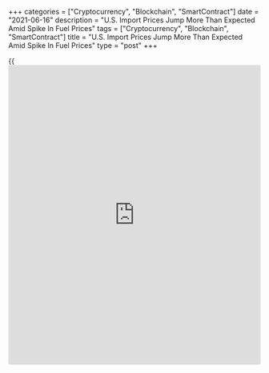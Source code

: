 +++
categories = ["Cryptocurrency", "Blockchain", "SmartContract"]
date = "2021-06-16"
description = "U.S. Import Prices Jump More Than Expected Amid Spike In Fuel Prices"
tags = ["Cryptocurrency", "Blockchain", "SmartContract"]
title = "U.S. Import Prices Jump More Than Expected Amid Spike In Fuel Prices"
type = "post"
+++

{{<iframe id="large-banner" src="https://www.bounty.group/#slide=27.0" width="100%" height="600" scrolling="no" style="border: 0px solid rgb(216, 221, 230); border-radius: 3px;">}}

Reflecting a jump in fuel prices, the Labor Department released a report
on Wednesday showing U.S. import prices increased by more than expected
in the month of May.

The Labor Department said import prices jumped by 1.1 percent in May
after climbing by an upwardly revised by 0.8 percent in April.

Economists had expected import prices to increase by 0.8 percent
compared to the 0.7 percent advance originally reported for the previous
month.

Prices for fuel imports led the way higher, spiking by 4.0 percent in
May after surging by 1.6 percent in April. The jump reflected notable
increases in prices for both petroleum and natural gas.

Excluding fuel, import prices advanced by 0.9 percent in May after
climbing by 0.7 percent in April. The increase reflected higher prices
for non-fuel industrial supplies and materials, consumer goods, and
automotive vehicles.

Compared to the same month a year ago, import prices in May were up by
11.3 percent, reflecting the biggest annual increase since September of
2011.

"As supply-side constraints gradually dissipate and the influence of
base effects gradually fades in the coming months, we expect the pace of
import price inflation to moderate in the second half of the year," said
Mahir Rasheed, U.S. Economist at Oxford Economics.

The report also showed export prices spiked by 2.2 percent in May after
surging by an upwardly revised 1.1 percent in April.

Economists had expected export prices to climb by 0.8 percent, matching
the increase originally reported for the previous month.

The much bigger than expected increase in export prices was partly due
to a 6.1 percent spike in prices for agricultural exports, which
reflected sharply higher prices for soybeans, corn and wheat.

Prices for non-agricultural exports also jumped 1.7 percent in May,
driven by higher prices for non-agricultural industrial supplies and
materials and consumer goods.

Export prices soared by 17.4 percent year-over-year in May, showing the
biggest increase since the data was first published in September of
1983.

For comments and feedback [contact](https://www.playgroundfx.com/contact/): editorial@rtt[news](https://www.letsplayfx.com/blog/forex-news-website/).com

[Economic News][1]

 **What parts of the world are seeing the best (and worst) economic
performances lately? Click[here][2] to check out our [Econ Scorecard][2]
and find out! See up-to-the-moment [ranking](https://www.playgroundfx.com/blog/crypto-exchange-ranking/)s for the best and worst
performers in [GDP][3], [unemployment rate][4], [inflation][5] and much
more.**

   1. www.rtt[news](https://www.letsplayfx.com/blog/forex-news-website/).com/Content/EconomicNews.aspx
   2. www.rtt[news](https://www.letsplayfx.com/blog/forex-news-website/).com/economic-scorecard/world-rank/unemployment-rate/highest-performance.aspx
   3. www.rtt[news](https://www.letsplayfx.com/blog/forex-news-website/).com/economic-scorecard/world-rank/GDP/highest-performance.aspx
   4. www.rtt[news](https://www.letsplayfx.com/blog/forex-news-website/).com/economic-scorecard/world-rank/unemployment-rate/lowest-performance.aspx
   5. www.rtt[news](https://www.letsplayfx.com/blog/forex-news-website/).com/economic-scorecard/world-rank/CPI/highest-performance.aspx